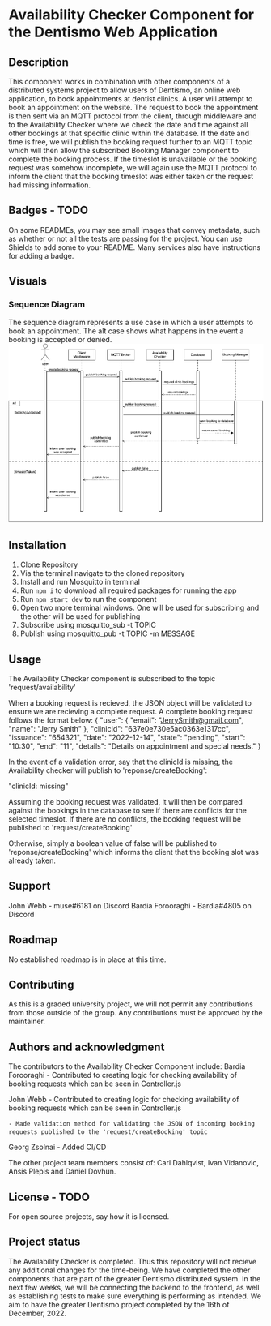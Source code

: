 # Availability Checker Component for the Dentismo Web Application 

## Description
This component works in combination with other components of a distributed systems project to allow users of Dentismo, an online web application, to book appointments at dentist clinics. A user will attempt to book an appointment on the website. The request to book the appointment is then sent via an MQTT protocol from the client, through middleware and to the Availability Checker where we check the date and time against all other bookings at that specific clinic within the database. If the date and time is free, we will publish the booking request further to an MQTT topic which will then allow the subscribed Booking Manager component to complete the booking process. If the timeslot is unavailable or the booking request was somehow incomplete, we will again use the MQTT protocol to inform the client that the booking timeslot was either taken or the request had missing information. 

## Badges - TODO
On some READMEs, you may see small images that convey metadata, such as whether or not all the tests are passing for the project. You can use Shields to add some to your README. Many services also have instructions for adding a badge.

## Visuals
### Sequence Diagram
The sequence diagram represents a use case in which a user attempts to book an appointment. The alt case shows what happens in the event a booking is accepted or denied.
![sequenceDiagramAC.png](./sequenceDiagramAC.png)

## Installation
1. Clone Repository
2. Via the terminal navigate to the cloned repository
3. Install and run Mosquitto in terminal
4. Run ```npm i``` to download all required packages for running the app
5. Run ```npm start dev``` to run the component
6. Open two more terminal windows. One will be used for subscribing and the other will be used for publishing
7. Subscribe using mosquitto_sub -t TOPIC
8. Publish using mosquitto_pub -t TOPIC -m MESSAGE

## Usage
The Availability Checker component is subscribed to the topic 'request/availability'

When a booking request is recieved, the JSON object will be validated to ensure we are recieving a complete request.
A complete booking request follows the format below:
{
    "user": {
        "email": "JerrySmith@gmail.com",
        "name": "Jerry Smith"
    },
    "clinicId": "637e0e730e5ac0363e1317cc",
    "issuance": "654321",
    "date": "2022-12-14",
    "state": "pending",
    "start": "10:30",
    "end": "11",
    "details": "Details on appointment and special needs."
}

In the event of a validation error, say that the clinicId is missing, the Availability checker will publish to 'reponse/createBooking':

"clinicId: missing"

Assuming the booking request was validated, it will then be compared against the bookings in the database to see if there are conflicts for the selected timeslot. If there are no conflicts, the booking request will be published to 'request/createBooking'

Otherwise, simply a boolean value of false will be published to 'reponse/createBooking' which informs the client that the booking slot was already taken.

## Support
John Webb - muse#6181 on Discord
Bardia Forooraghi - Bardia#4805 on Discord

## Roadmap
No established roadmap is in place at this time.

## Contributing
As this is a graded university project, we will not permit any contributions from those outside of the group.
Any contributions must be approved by the maintainer.

## Authors and acknowledgment
The contributors to the Availability Checker Component include:
Bardia Forooraghi
    - Contributed to creating logic for checking availability of booking requests which can be seen in Controller.js

John Webb
    - Contributed to creating logic for checking availability of booking requests which can be seen in Controller.js

    - Made validation method for validating the JSON of incoming booking requests published to the 'request/createBooking' topic

Georg Zsolnai
    - Added CI/CD 

The other project team members consist of: Carl Dahlqvist, Ivan Vidanovic, Ansis Plepis and Daniel Dovhun. 

## License - TODO
For open source projects, say how it is licensed.

## Project status
The Availability Checker is completed. Thus this repository will not recieve any additional changes for the time-being. We have completed the other components that are part of the greater Dentismo distributed system. In the next few weeks, we will be connecting the backend to the frontend, as well as establishing tests to make sure everything is performing as intended. We aim to have the greater Dentismo project completed by the 16th of December, 2022. 
